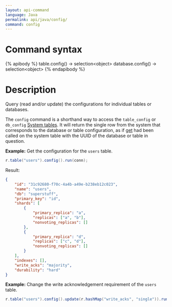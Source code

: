 ```yaml
---
layout: api-command
language: Java
permalink: api/java/config/
command: config
---
```

# Command syntax #

{% apibody %}
table.config() &rarr; selection&lt;object&gt;
database.config() &rarr; selection&lt;object&gt;
{% endapibody %}

# Description #

Query (read and/or update) the configurations for individual tables or databases.

The `config` command is a shorthand way to access the `table_config` or `db_config` [System tables](/docs/system-tables/#configuration-tables). It will return the single row from the system that corresponds to the database or table configuration, as if [get](/api/java/get) had been called on the system table with the UUID of the database or table in question.

__Example:__ Get the configuration for the `users` table.

```java
r.table("users").config().run(conn);
```

Result:

```json
{
    "id": "31c92680-f70c-4a4b-a49e-b238eb12c023",
    "name": "users",
    "db": "superstuff",
    "primary_key": "id",
    "shards": [
        {
            "primary_replica": "a", 
            "replicas": ["a", "b"],
            "nonvoting_replicas": []
        },
        {
            "primary_replica": "d",
            "replicas": ["c", "d"],
            "nonvoting_replicas": []
        }
    ],
    "indexes": [],
    "write_acks": "majority",
    "durability": "hard"
}
```

__Example:__ Change the write acknowledgement requirement of the `users` table.

```java
r.table("users").config().update(r.hashMap("write_acks", "single")).run(conn);
```
